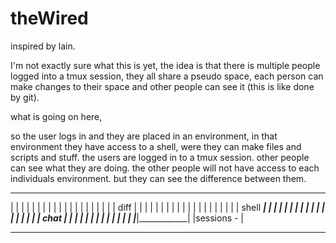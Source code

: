 # theWired
inspired by lain.

I'm not exactly sure what this is yet, the idea is that there is multiple people logged into a tmux session, they all share a pseudo space, each person can make changes to their space and other people can see it (this is like done by git).

what is going on here,

so the user logs in and they are placed in an environment, in that environment they have access to a shell, were they can make files and scripts and stuff. the users are logged in to a tmux session. other people can see what they are doing. the other people will not have access to each individuals environment. but they can see the difference between them.


____________________________
|             |            |
|             |            |
|             |            |
|             |            |
|             |            |
|             |            |
|             |    diff    |
|             |            |
|             |            |
|             |            |
|             |            |
|             |            |
|             |            |
|   shell     _____________|
|             |            |
|             |            |
|             |            |
|             |            |
|             |            |
|             |    chat    |
|             |            |
|             |            |
|             |            |
|             |            |
|_____________|____________|
|sessions     -            |
____________________________

